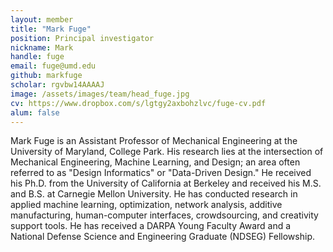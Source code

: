 ```yaml
---
layout: member
title: "Mark Fuge"
position: Principal investigator
nickname: Mark
handle: fuge
email: fuge@umd.edu
github: markfuge
scholar: rgvbw14AAAAJ
image: /assets/images/team/head_fuge.jpg
cv: https://www.dropbox.com/s/lgtgy2axbohzlvc/fuge-cv.pdf
alum: false
---
```

Mark Fuge is an Assistant Professor of Mechanical Engineering at the University of Maryland, College Park. His research lies at the intersection of Mechanical Engineering, Machine Learning, and Design; an area often referred to as "Design Informatics" or "Data-Driven Design." He received his Ph.D. from the University of California at Berkeley and received his M.S. and B.S. at Carnegie Mellon University. He has conducted research in applied machine learning, optimization, network analysis, additive manufacturing, human-computer interfaces, crowdsourcing, and creativity support tools. He has received a DARPA Young Faculty Award and a National Defense Science and Engineering Graduate (NDSEG) Fellowship.